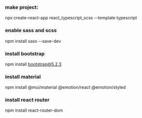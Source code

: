 ### make project: 
npx create-react-app react_typescript_scss --template typescript

### enable sass and scss
npm install sass --save-dev

### install bootstrap
npm install bootstrap@5.2.3

### install material 
npm install @mui/material @emotion/react @emotion/styled

### install react router
npm install react-router-dom

